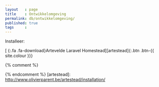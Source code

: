 ```yaml
---
layout   : page
title    : Ontwikkelomgeving
permalink: db/ontwikkelomgeving/
published: true
tags     :
---
```


Installeer:

[*&nbsp;*{:.fa .fa-download}Artevelde Laravel Homestead][artestead]{:.btn .btn-{{ site.colour }}}


{% comment %}
<!-- ⚓ Hyperlinks -->
{% endcomment %}
[artestead]:                http://www.olivierparent.be/artestead/installation/